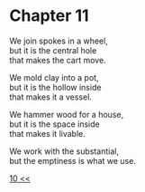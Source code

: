 # Chapter 11

We join spokes in a wheel,  
but it is the central hole  
that makes the cart move.

We mold clay into a pot,  
but it is the hollow inside  
that makes it a vessel.

We hammer wood for a house,  
but it is the space inside  
that makes it livable.

We work with the substantial,  
but the emptiness is what we use.

[10 <<](10.md)
